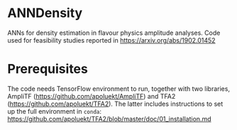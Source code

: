 # ANNDensity
ANNs for density estimation in flavour physics amplitude analyses. Code used for feasibility studies reported in https://arxiv.org/abs/1902.01452

# Prerequisites

The code needs TensorFlow environment to run, together with two libraries, AmpliTF (https://github.com/apoluekt/AmpliTF) and TFA2 (https://github.com/apoluekt/TFA2). The latter includes instructions to set up the full environment in `conda`: 
  https://github.com/apoluekt/TFA2/blob/master/doc/01_installation.md
  
